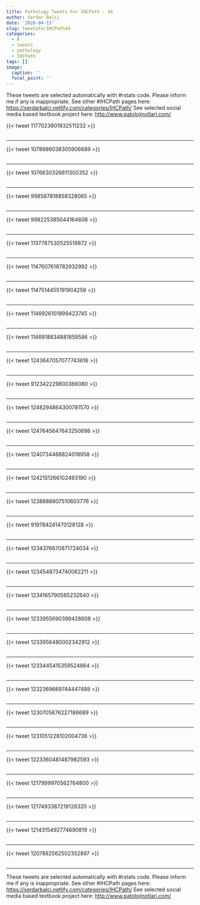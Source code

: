 ```yaml
---
title: Pathology Tweets For IHCPath - 44
author: Serdar Balci
date: '2020-04-13'
slug: tweetsForIHCPath44
categories:
  - R
  - tweets
  - pathology
  - IHCPath
tags: []
image:
  caption: ''
  focal_point: ''
---
```



These tweets are selected automatically with #rstats code. Please inform me if any is inappropriate.
See other #IHCPath pages here: https://serdarbalci.netlify.com/categories/IHCPath/ 
See selected social media based textbook project here: http://www.patolojinotlari.com/

{{< tweet 1177023901932511232 >}}
<br>
<br>
<hr>
{{< tweet 1078986038305906689 >}}
<br>
<br>
<hr>
{{< tweet 1076630326611300352 >}}
<br>
<br>
<hr>
{{< tweet 998587818858328065 >}}
<br>
<br>
<hr>
{{< tweet 998225385044164608 >}}
<br>
<br>
<hr>
{{< tweet 1137787530525519872 >}}
<br>
<br>
<hr>
{{< tweet 1147607618782932992 >}}
<br>
<br>
<hr>
{{< tweet 1147514455191904256 >}}
<br>
<br>
<hr>
{{< tweet 1146926101899423745 >}}
<br>
<br>
<hr>
{{< tweet 1146918834881859586 >}}
<br>
<br>
<hr>
{{< tweet 1243647057077743616 >}}
<br>
<br>
<hr>
{{< tweet 912342229800366080 >}}
<br>
<br>
<hr>
{{< tweet 1248294864300781570 >}}
<br>
<br>
<hr>
{{< tweet 1247645647643250698 >}}
<br>
<br>
<hr>
{{< tweet 1240734468824018958 >}}
<br>
<br>
<hr>
{{< tweet 1242151266102493190 >}}
<br>
<br>
<hr>
{{< tweet 1238888907510603776 >}}
<br>
<br>
<hr>
{{< tweet 919784241470128128 >}}
<br>
<br>
<hr>
{{< tweet 1234376670871724034 >}}
<br>
<br>
<hr>
{{< tweet 1234548734740062211 >}}
<br>
<br>
<hr>
{{< tweet 1234165790565232640 >}}
<br>
<br>
<hr>
{{< tweet 1233955690399428608 >}}
<br>
<br>
<hr>
{{< tweet 1233956480002342912 >}}
<br>
<br>
<hr>
{{< tweet 1233445415359524864 >}}
<br>
<br>
<hr>
{{< tweet 1232369669744447488 >}}
<br>
<br>
<hr>
{{< tweet 1230705676227186689 >}}
<br>
<br>
<hr>
{{< tweet 1231051228102004736 >}}
<br>
<br>
<hr>
{{< tweet 1223360481487982593 >}}
<br>
<br>
<hr>
{{< tweet 1217999970562764800 >}}
<br>
<br>
<hr>
{{< tweet 1217493387219128320 >}}
<br>
<br>
<hr>
{{< tweet 1214315492774690819 >}}
<br>
<br>
<hr>
{{< tweet 1207882562502352897 >}}
<br>
<br>
<hr>


These tweets are selected automatically with #rstats code. Please inform me if any is inappropriate.
See other #IHCPath pages here: https://serdarbalci.netlify.com/categories/IHCPath/ 
See selected social media based textbook project here: http://www.patolojinotlari.com/
